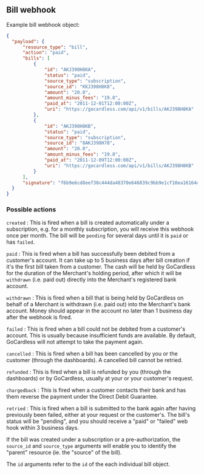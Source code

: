 ## Bill webhook

Example bill webhook object:

```json
{
  "payload": {
      "resource_type": "bill",
      "action": "paid",
      "bills": [
          {
              "id": "AKJ398H8KA",
              "status": "paid",
              "source_type": "subscription",
              "source_id": "KKJ398H8K8",
              "amount": "20.0",
              "amount_minus_fees": "19.8",
              "paid_at": "2011-12-01T12:00:00Z",
              "uri": "https://gocardless.com/api/v1/bills/AKJ398H8KA"
          },
          {
              "id": "AKJ398H8KB",
              "status": "paid",
              "source_type": "subscription",
              "source_id": "8AKJ398H78",
              "amount": "20.0",
              "amount_minus_fees": "19.8",
              "paid_at": "2011-12-09T12:00:00Z",
              "uri": "https://gocardless.com/api/v1/bills/AKJ398H8KB"
          }
      ],
      "signature": "f6b9e6cd8eef30c444da48370e646839c9bb9e1cf10ea16164d5cf93a50231eb"
  }
}
```

### Possible actions

`created`
:    This is fired when a bill is created automatically under a subscription, e.g. for a monthly subscription, you will receive this webhook once per month. The bill will be `pending` for several days until it is `paid` or has `failed`.

`paid`
:    This is fired when a bill has successfully been debited from a customer's account. It can take up to 5 business days after bill creation if it's the first bill taken from a customer. The cash will be held by GoCardless for the duration of the Merchant's holding period, after which it will be `withdrawn` (i.e. paid out) directly into the Merchant's registered bank account.

`withdrawn`
:    This is fired when a bill that is being held by GoCardless on behalf of a Merchant is withdrawn (i.e. paid out) into the Merchant's bank account. Money should appear in the account no later than 1 business day after the webhook is fired.

`failed`
:    This is fired when a bill could not be debited from a customer's account. This is usually because insufficient funds are available. By default, GoCardless will not attempt to take the payment again.

`cancelled`
:    This is fired when a bill has been cancelled by you or the customer (through the dashboards). A cancelled bill cannot be retried.

`refunded`
:    This is fired when a bill is refunded by you (through the dashboards) or by GoCardless, usually at your or your customer's request.

`chargedback`
:    This is fired when a customer contacts their bank and has them reverse the payment under the Direct Debit Guarantee.

`retried`
:    This is fired when a bill is submitted to the bank again after having previously been failed, either at your request or the customer's. The bill's status will be "pending", and you should receive a "paid" or "failed" web hook within 3 business days.

If the bill was created under a subscription or a pre-authorization, the `source_id` and `source_type` arguments will enable you to identify the "parent" resource (ie. the "source" of the bill).

The `id` arguments refer to the `id` of the each individual bill object.
